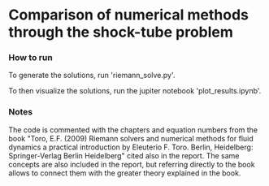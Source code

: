 # Comparison of numerical methods through the shock-tube problem

### How to run
To generate the solutions, run 'riemann_solve.py'.

To then visualize the solutions, run the jupiter notebook 'plot_results.ipynb'.

### Notes
The code is commented with the chapters and equation numbers from the book "Toro, E.F. (2009) Riemann solvers and numerical methods for fluid dynamics a practical introduction by Eleuterio F. Toro. Berlin, Heidelberg: Springer-Verlag Berlin Heidelberg" cited also in the report. The same concepts are also included in the report, but referring directly to the book allows to connect them with the greater theory explained in the book.
